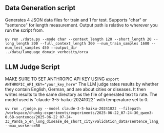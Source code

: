 ## Data Generation script

Generates 4 JSON data files for train and 1 for test.
Supports "char" or "sentence" for length measurement.
Output path is relative to wherever you run the script from.
```
uv run ./data.py --mode char --context_length 120 --short_length 20 --long_length 200 --full_context_length 300 --num_train_samples 1600 --num_test_samples 450 --output_dir ../data/language_domain_verbosity/orca
```

## LLM Judge Script

MAKE SURE TO SET ANTHROPIC API KEY USING `export ANTHROPIC_API_KEY="your_key_here"`
The LLM judge rates results by whether they contain English, German, and are about cities or diseases.
It then writes results to the same directory as the file of generated text to rate.
The model used is "claude-3-5-haiku-20241022" with temperature set to 0.

```
uv run ./judge.py --model claude-3-5-haiku-20241022 --filepath /workspace/chunky-experiments/experiments/2025-06-22_07-24-30_qwen3-0.6B-sentence/2025-06-22_07-24-33_Panda_5_en_long_disease_de_short_city/validation_data/sentence_lang_domain.jsonl --max_workers=50
```